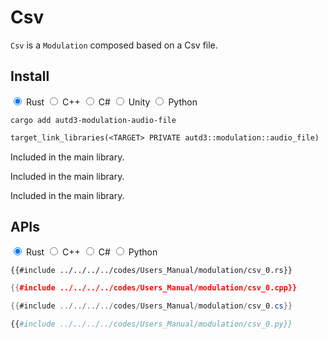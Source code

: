 # Csv

`Csv` is a `Modulation` composed based on a Csv file.

## Install

<div class="tabs">
<input id="rust_tab_install" type="radio" class="tab" name="tab_install" checked>
<label class="tab_item" n=5 for="rust_tab_install">Rust</label>
<input id="cpp_tab_install" type="radio" class="tab" name="tab_install">
<label class="tab_item" n=5 for="cpp_tab_install">C++</label>
<input id="cs_tab_install" type="radio" class="tab" name="tab_install">
<label class="tab_item" n=5 for="cs_tab_install">C#</label>
<input id="unity_tab_install" type="radio" class="tab" name="tab_install">
<label class="tab_item" n=5 for="unity_tab_install">Unity</label>
<input id="python_tab_install" type="radio" class="tab" name="tab_install">
<label class="tab_item" n=5 for="python_tab_install">Python</label>

```rust,name=Shell
cargo add autd3-modulation-audio-file
```

```cpp,name=CMakeLists.txt
target_link_libraries(<TARGET> PRIVATE autd3::modulation::audio_file)
```

<div class="tab_content" id="cs_code_content">
  <p>
    Included in the main library.
  </p>
</div>

<div class="tab_content" id="unity_code_content">
  <p>
    Included in the main library.
  </p>
</div>

<div class="tab_content" id="python_code_content">
  <p>
    Included in the main library.
  </p>
</div>
</div>

## APIs

<div class="tabs">
<input id="rust_tab_csv" type="radio" class="tab" name="tab_csv" checked>
<label class="tab_item" n=4 for="rust_tab_csv">Rust</label>
<input id="cpp_tab_csv" type="radio" class="tab" name="tab_csv">
<label class="tab_item" n=4 for="cpp_tab_csv">C++</label>
<input id="cs_tab_csv" type="radio" class="tab" name="tab_csv">
<label class="tab_item" n=4 for="cs_tab_csv">C#</label>
<input id="python_tab_csv" type="radio" class="tab" name="tab_csv">
<label class="tab_item" n=4 for="python_tab_csv">Python</label>

```rust,edition2024
{{#include ../../../../codes/Users_Manual/modulation/csv_0.rs}}
```

```cpp
{{#include ../../../../codes/Users_Manual/modulation/csv_0.cpp}}
```

```cs
{{#include ../../../../codes/Users_Manual/modulation/csv_0.cs}}
```

```python
{{#include ../../../../codes/Users_Manual/modulation/csv_0.py}}
```
</div>
